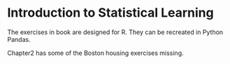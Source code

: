 # Introduction to Statistical Learning

The exercises in book are designed for R. They can be recreated in Python
Pandas.

Chapter2 has some of the Boston housing exercises missing. 
